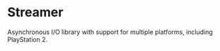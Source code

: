 Streamer
========

Asynchronous I/O library with support for multiple platforms, including PlayStation 2.

